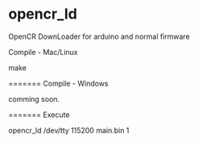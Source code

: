 opencr_ld
=======

OpenCR DownLoader for arduino and normal firmware



Compile - Mac/Linux

make

=======
Compile - Windows

comming soon.


=======
Execute 

opencr_ld /dev/tty 115200 main.bin 1 




